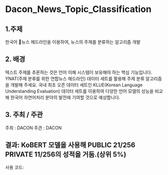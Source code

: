 # Dacon_News_Topic_Classification

## 1.주제

한국어 📰뉴스 헤드라인을 이용하여, 뉴스의 주제를 분류하는 알고리즘 개발


## 2. 배경

텍스트 주제를 추론하는 것은 언어 이해 시스템이 보유해야 하는 핵심 기능입니다. YNAT(주제 분류를 위한 연합뉴스 헤드라인) 데이터 세트를 활용해 주제 분류 알고리즘을 개발해 주세요.
국내 최초 오픈 데이터 세트인 KLUE(Korean Language Understanding Evaluation) 데이터 세트를 이용하여 다양한 언어 모델의 성능을 비교해 한국어 자연어처리 분야의 발전에 기여할 것으로 예상합니다.

## 3. 주최 / 주관

주최 : DACON
주관 : DACON

## 결과: KoBERT 모델을 사용해 PUBLIC 21/256 PRIVATE 11/256의 성적을 거둠.(상위 5%)
사용 코드: 
